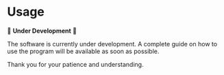 # Usage

🚧 **Under Development** 🚧

The software is currently under development. A complete guide on how to use the program will be available as soon as possible.

Thank you for your patience and understanding.